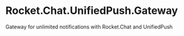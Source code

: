 # Rocket.Chat.UnifiedPush.Gateway
Gateway for unlimited notifications with Rocket.Chat and UnifiedPush
